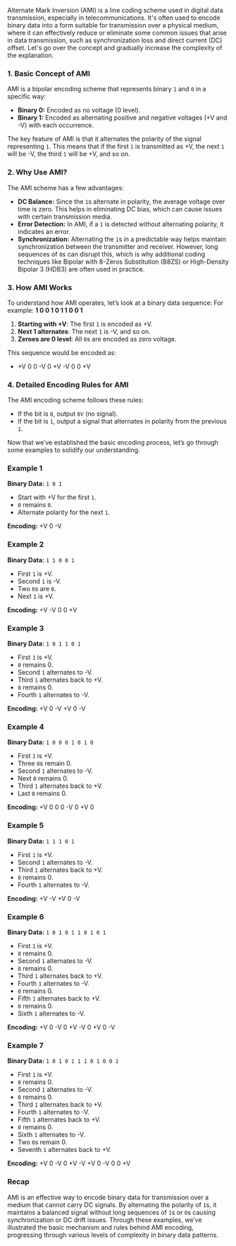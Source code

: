 Alternate Mark Inversion (AMI) is a line coding scheme used in digital data transmission, especially in telecommunications. It's often used to encode binary data into a form suitable for transmission over a physical medium, where it can effectively reduce or eliminate some common issues that arise in data transmission, such as synchronization loss and direct current (DC) offset. Let's go over the concept and gradually increase the complexity of the explanation.

### 1\. Basic Concept of AMI

AMI is a bipolar encoding scheme that represents binary `1` and `0` in a specific way:

* **Binary 0:** Encoded as no voltage (0 level).
* **Binary 1:** Encoded as alternating positive and negative voltages (+V and -V) with each occurrence.

The key feature of AMI is that it alternates the polarity of the signal representing `1`. This means that if the first `1` is transmitted as +V, the next `1` will be -V, the third `1` will be +V, and so on.

### 2\. Why Use AMI?

The AMI scheme has a few advantages:

* **DC Balance:** Since the `1`s alternate in polarity, the average voltage over time is zero. This helps in eliminating DC bias, which can cause issues with certain transmission media.
* **Error Detection:** In AMI, if a `1` is detected without alternating polarity, it indicates an error.
* **Synchronization:** Alternating the `1`s in a predictable way helps maintain synchronization between the transmitter and receiver. However, long sequences of `0`s can disrupt this, which is why additional coding techniques like Bipolar with 8-Zeros Substitution (B8ZS) or High-Density Bipolar 3 (HDB3) are often used in practice.

### 3\. How AMI Works

To understand how AMI operates, let’s look at a binary data sequence: For example: **1 0 0 1 0 1 1 0 0 1**

1. **Starting with +V**: The first `1` is encoded as +V.
2. **Next 1 alternates**: The next `1` is -V, and so on.
3. **Zeroes are 0 level**: All `0`s are encoded as zero voltage.

This sequence would be encoded as:

* +V 0 0 -V 0 +V -V 0 0 +V

### 4\. Detailed Encoding Rules for AMI

The AMI encoding scheme follows these rules:

* If the bit is `0`, output `0V` (no signal).
* If the bit is `1`, output a signal that alternates in polarity from the previous `1`.

Now that we’ve established the basic encoding process, let’s go through some examples to solidify our understanding.

### Example 1

**Binary Data:** `1 0 1`

* Start with +V for the first `1`.
* `0` remains `0`.
* Alternate polarity for the next `1`.

**Encoding:** +V 0 -V

### Example 2

**Binary Data:** `1 1 0 0 1`

* First `1` is +V.
* Second `1` is -V.
* Two `0`s are `0`.
* Next `1` is +V.

**Encoding:** +V -V 0 0 +V

### Example 3

**Binary Data:** `1 0 1 1 0 1`

* First `1` is +V.
* `0` remains 0.
* Second `1` alternates to -V.
* Third `1` alternates back to +V.
* `0` remains 0.
* Fourth `1` alternates to -V.

**Encoding:** +V 0 -V +V 0 -V

### Example 4

**Binary Data:** `1 0 0 0 1 0 1 0`

* First `1` is +V.
* Three `0`s remain 0.
* Second `1` alternates to -V.
* Next `0` remains 0.
* Third `1` alternates back to +V.
* Last `0` remains 0.

**Encoding:** +V 0 0 0 -V 0 +V 0

### Example 5

**Binary Data:** `1 1 1 0 1`

* First `1` is +V.
* Second `1` alternates to -V.
* Third `1` alternates back to +V.
* `0` remains 0.
* Fourth `1` alternates to -V.

**Encoding:** +V -V +V 0 -V

### Example 6

**Binary Data:** `1 0 1 0 1 1 0 1 0 1`

* First `1` is +V.
* `0` remains 0.
* Second `1` alternates to -V.
* `0` remains 0.
* Third `1` alternates back to +V.
* Fourth `1` alternates to -V.
* `0` remains 0.
* Fifth `1` alternates back to +V.
* `0` remains 0.
* Sixth `1` alternates to -V.

**Encoding:** +V 0 -V 0 +V -V 0 +V 0 -V

### Example 7

**Binary Data:** `1 0 1 0 1 1 1 0 1 0 0 1`

* First `1` is +V.
* `0` remains 0.
* Second `1` alternates to -V.
* `0` remains 0.
* Third `1` alternates back to +V.
* Fourth `1` alternates to -V.
* Fifth `1` alternates back to +V.
* `0` remains 0.
* Sixth `1` alternates to -V.
* Two `0`s remain 0.
* Seventh `1` alternates back to +V.

**Encoding:** +V 0 -V 0 +V -V +V 0 -V 0 0 +V

### Recap

AMI is an effective way to encode binary data for transmission over a medium that cannot carry DC signals. By alternating the polarity of `1`s, it maintains a balanced signal without long sequences of `1`s or `0`s causing synchronization or DC drift issues. Through these examples, we’ve illustrated the basic mechanism and rules behind AMI encoding, progressing through various levels of complexity in binary data patterns.
